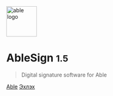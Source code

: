 <img src="https://raw.githubusercontent.com/kazlo1290/kazlo1290/main/ablesign/img/able.svg" alt="able logo" width="80" height="auto">


# AbleSign <small>1.5</small>

> Digital signature software for Able

[Able](https://able.mn/)
[Эхлэх](/#able-sign-v15-суулгах-заавар)